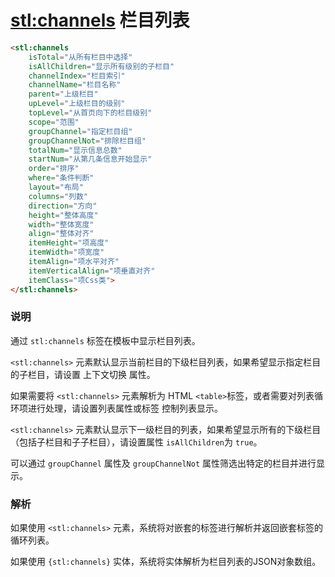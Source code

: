 # <stl:channels> 栏目列表

```html
<stl:channels
    isTotal="从所有栏目中选择"
    isAllChildren="显示所有级别的子栏目"
    channelIndex="栏目索引"
    channelName="栏目名称"
    parent="上级栏目"
    upLevel="上级栏目的级别"
    topLevel="从首页向下的栏目级别"
    scope="范围"
    groupChannel="指定栏目组"
    groupChannelNot="排除栏目组"
    totalNum="显示信息总数"
    startNum="从第几条信息开始显示"
    order="排序"
    where="条件判断"
    layout="布局"
    columns="列数"
    direction="方向"
    height="整体高度"
    width="整体宽度"
    align="整体对齐"
    itemHeight="项高度"
    itemWidth="项宽度"
    itemAlign="项水平对齐"
    itemVerticalAlign="项垂直对齐"
    itemClass="项Css类">
</stl:channels>
```

### 说明

通过 `stl:channels` 标签在模板中显示栏目列表。

`<stl:channels>` 元素默认显示当前栏目的下级栏目列表，如果希望显示指定栏目的子栏目，请设置 上下文切换 属性。

如果需要将 `<stl:channels>` 元素解析为 HTML `<table>`标签，或者需要对列表循环项进行处理，请设置列表属性或标签 控制列表显示。

`<stl:channels>` 元素默认显示下一级栏目的列表，如果希望显示所有的下级栏目（包括子栏目和子子栏目），请设置属性 `isAllChildren`为 `true`。

可以通过 `groupChannel` 属性及 `groupChannelNot` 属性筛选出特定的栏目并进行显示。

### 解析

如果使用 `<stl:channels>` 元素，系统将对嵌套的标签进行解析并返回嵌套标签的循环列表。

如果使用 `{stl:channels}` 实体，系统将实体解析为栏目列表的JSON对象数组。